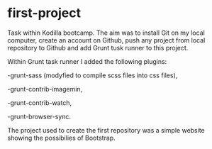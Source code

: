 # first-project
Task within Kodilla bootcamp. The aim was to install Git on my local computer, create an account on Github, push any project from local repository to Github and add Grunt tusk runner to this project.

Within Grunt task runner I added the following plugins: 

-grunt-sass (modyfied to compile scss files into css files),

-grunt-contrib-imagemin,

-grunt-contrib-watch,

-grunt-browser-sync.

The project used to create the first repository was a simple website showing the possibilies of Bootstrap.
